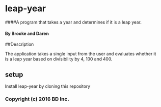 # leap-year

####A program that takes a year and determines if it is a leap year.

#### By Brooke and Daren

##Description

The application takes a single input from the user and evaluates whether it is a leap year based on divisibility by 4, 100 and 400.

## setup
Install leap-year by cloning this repository

### Copyright (c) 2016 BD Inc.
